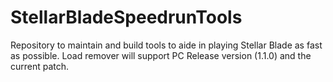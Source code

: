 # StellarBladeSpeedrunTools
Repository to maintain and build tools to aide in playing Stellar Blade as fast as possible. Load remover will support PC Release version (1.1.0) and the current patch.
